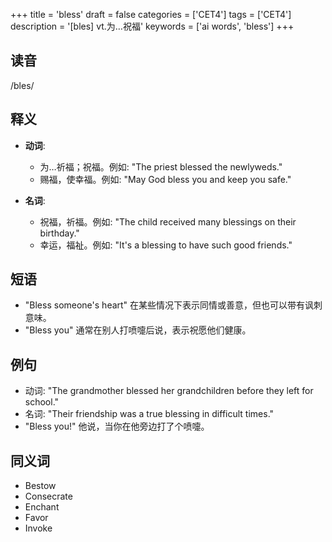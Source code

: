 +++
title = 'bless'
draft = false
categories = ['CET4']
tags = ['CET4']
description = '[bles] vt.为…祝福'
keywords = ['ai words', 'bless']
+++

## 读音
/bles/

## 释义
- **动词**:
  - 为…祈福；祝福。例如: "The priest blessed the newlyweds."
  - 赐福，使幸福。例如: "May God bless you and keep you safe."

- **名词**:
  - 祝福，祈福。例如: "The child received many blessings on their birthday."
  - 幸运，福祉。例如: "It's a blessing to have such good friends."

## 短语
- "Bless someone's heart" 在某些情况下表示同情或善意，但也可以带有讽刺意味。
- "Bless you" 通常在别人打喷嚏后说，表示祝愿他们健康。

## 例句
- 动词: "The grandmother blessed her grandchildren before they left for school."
- 名词: "Their friendship was a true blessing in difficult times."
- "Bless you!" 他说，当你在他旁边打了个喷嚏。

## 同义词
- Bestow
- Consecrate
- Enchant
- Favor
- Invoke
